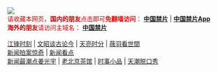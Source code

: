 <div style="width:100%;"><a href="https://aa513.tk/"><img src="https://github.com/JohnChen201502/jinpian/blob/master/logo-zgjp.png?raw=true"/></a></div>
<span  style="color:#CC0000;">请收藏本网页，<b>国内的朋友</b>点击即可<b><span style="color:red;">免翻墙访问</span></b>：</span>
<b><a href="https://aa513.tk/">中国禁片</a></b> | <b><a href="https://aa513.tk/break-gfw/">中国禁片App</a></b>
</br>
<span  style="color:#CC0000;"><b>海外的朋友</b>请访问主域名：</span>
<b><a href="https://jinpian.org/">中国禁片</a></b>
</br></br>
<span><a href="https://aa513.tk/author/jiangfeng/">江锋时刻</a></span> | <span><a href="https://aa513.tk/author/wenzhao/">文昭谈古论今</a></span> | <span><a href="https://aa513.tk/author/zhangtianliang/">天亮时分</a></span> | <span><a href="https://aa513.tk/category/political/weiyu/">薇羽看世間</a></span>
</br>
<span><a href="https://aa513.tk/author/dayu/">新闻拍案惊奇</a></span> | <span><a href="https://aa513.tk/author/limuyang/">新闻看点</a></span>
</br>
<span><a href="https://aa513.tk/author/jiangguangyu/">新闻最潮点姜光宇</a></span> | <span><a href="https://aa513.tk/author/chaguan/">老北京茶馆</a></span> | <span><a href="https://aa513.tk/category/movie/duanju/">时事小品</a></span> | <span><a href="https://aa513.tk/author/tianchao/">天潮脱口秀</a></span>
</br>

</br>
